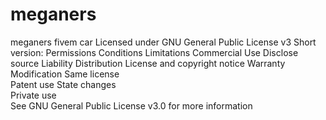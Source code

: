 # meganers
meganers fivem car
Licensed under GNU General Public License v3
Short version:
Permissions	Conditions	Limitations
Commercial Use	Disclose source	Liability
Distribution	License and copyright notice	Warranty
Modification	Same license	
Patent use	State changes	
Private use		
See GNU General Public License v3.0 for more information
